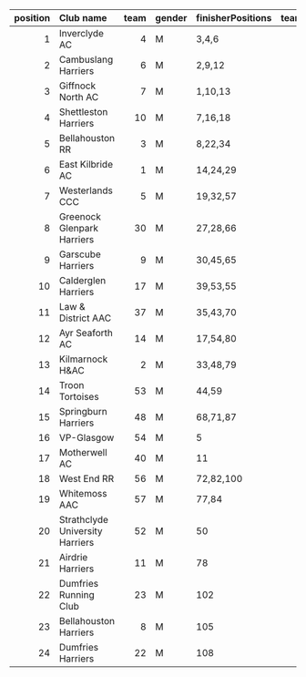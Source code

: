 |   position | Club name                       |   team | gender   | finisherPositions   |   teamPoints |   penaltyPoints |   totalPoints |   totalFinishers | Website                                    |
|-----------:|:--------------------------------|-------:|:---------|:--------------------|-------------:|----------------:|--------------:|-----------------:|:-------------------------------------------|
|          1 | Inverclyde AC                   |      4 | M        | 3,4,6               |           13 |               0 |            13 |                5 | https://www.inverclydeac.org/              |
|          2 | Cambuslang Harriers             |      6 | M        | 2,9,12              |           23 |               0 |            23 |               13 | https://cambuslangharriers.org/            |
|          3 | Giffnock North AC               |      7 | M        | 1,10,13             |           24 |               0 |            24 |                6 | https://www.giffnocknorth.co.uk/           |
|          4 | Shettleston Harriers            |     10 | M        | 7,16,18             |           41 |               0 |            41 |                8 | http://shettlestonharriers.org.uk/         |
|          5 | Bellahouston RR                 |      3 | M        | 8,22,34             |           64 |               0 |            64 |               12 | https://www.bellahoustonroadrunners.co.uk/ |
|          6 | East Kilbride AC                |      1 | M        | 14,24,29            |           67 |               0 |            67 |               10 | http://www.ekac.org.uk/                    |
|          7 | Westerlands CCC                 |      5 | M        | 19,32,57            |          108 |               0 |           108 |                3 | https://westerlandsccc.co.uk/              |
|          8 | Greenock Glenpark Harriers      |     30 | M        | 27,28,66            |          121 |               0 |           121 |                5 | https://greenockglenparkharriers.com/      |
|          9 | Garscube Harriers               |      9 | M        | 30,45,65            |          140 |               0 |           140 |                4 | https://www.garscubeharriers.org.uk/       |
|         10 | Calderglen Harriers             |     17 | M        | 39,53,55            |          147 |               0 |           147 |                6 | http://www.calderglenharriers.org.uk/      |
|         11 | Law & District AAC              |     37 | M        | 35,43,70            |          148 |               0 |           148 |                9 | http://www.lawaac.co.uk/                   |
|         12 | Ayr Seaforth AC                 |     14 | M        | 17,54,80            |          151 |               0 |           151 |                4 | https://www.ayrseaforth.co.uk/             |
|         13 | Kilmarnock H&AC                 |      2 | M        | 33,48,79            |          160 |               0 |           160 |                4 | http://www.kilmarnockharriers.com/         |
|         14 | Troon Tortoises                 |     53 | M        | 44,59               |          103 |             119 |           222 |                2 | http://troontortoises.co.uk                |
|         15 | Springburn Harriers             |     48 | M        | 68,71,87            |          226 |               0 |           226 |                4 | https://www.springburnharriers.co.uk/      |
|         16 | VP-Glasgow                      |     54 | M        | 5                   |            5 |             238 |           243 |                1 | https://www.vp-glasgow.com                 |
|         17 | Motherwell AC                   |     40 | M        | 11                  |           11 |             238 |           249 |                1 | https://motherwellac.com/                  |
|         18 | West End RR                     |     56 | M        | 72,82,100           |          254 |               0 |           254 |                5 | https://www.westendroadrunners.co.uk/      |
|         19 | Whitemoss AAC                   |     57 | M        | 77,84               |          161 |             119 |           280 |                2 | https://whitemossaac.co.uk/                |
|         20 | Strathclyde University Harriers |     52 | M        | 50                  |           50 |             238 |           288 |                1 | nan                                        |
|         21 | Airdrie Harriers                |     11 | M        | 78                  |           78 |             238 |           316 |                1 | http://airdrieharriers.org/                |
|         22 | Dumfries Running Club           |     23 | M        | 102                 |          102 |             238 |           340 |                1 | nan                                        |
|         23 | Bellahouston Harriers           |      8 | M        | 105                 |          105 |             238 |           343 |                1 | http://www.bellahoustonharriers.co.uk/     |
|         24 | Dumfries Harriers               |     22 | M        | 108                 |          108 |             238 |           346 |                1 | nan                                        |